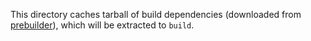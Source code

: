 This directory caches tarball of build dependencies
(downloaded from [prebuilder](https://github.com/fcitx-contrib/fcitx5-prebuilder/releases)),
which will be extracted to `build`.
